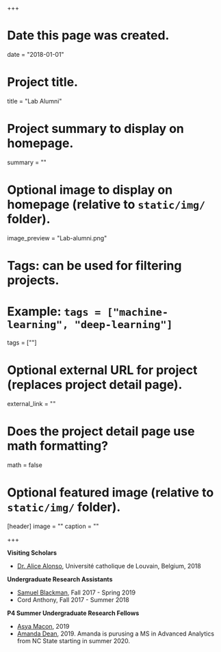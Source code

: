 +++
# Date this page was created.
date = "2018-01-01"

# Project title.
title = "Lab Alumni"

# Project summary to display on homepage.
summary = ""

# Optional image to display on homepage (relative to `static/img/` folder).
image_preview = "Lab-alumni.png"

# Tags: can be used for filtering projects.
# Example: `tags = ["machine-learning", "deep-learning"]`
tags = [""]

# Optional external URL for project (replaces project detail page).
external_link = ""

# Does the project detail page use math formatting?
math = false

# Optional featured image (relative to `static/img/` folder).
[header]
image = ""
caption = ""

+++

**Visiting Scholars**  

- [Dr. Alice Alonso](https://www.linkedin.com/in/alicealonso/), Université catholique de Louvain, Belgium, 2018  

**Undergraduate Research Assistants**  

- [Samuel Blackman](https://www.linkedin.com/in/samuel-blackman-87697a108/), Fall 2017 - Spring 2019
- Cord Anthony, Fall 2017 - Summer 2018

**P4 Summer Undergraduate Research Fellows**  

- [Asya Macon](https://www.linkedin.com/in/asya-macon-080677189/), 2019
- [Amanda Dean](https://www.linkedin.com/in/amandadean10/), 2019. Amanda is purusing a MS in Advanced Analytics from NC State starting in summer 2020.
